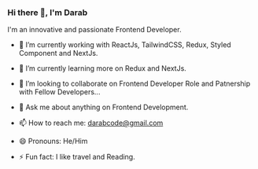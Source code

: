 ### Hi there 👋, I'm Darab

I'm an innovative and passionate Frontend Developer.



 - 🔭 I’m currently working with ReactJs, TailwindCSS, Redux, Styled Component and NextJs.

- 🌱 I’m currently learning more on Redux and NextJs.

- 👯 I’m looking to collaborate on Frontend Developer Role and Patnership with Fellow Developers...

- 💬 Ask me about anything on Frontend Development.

- 📫 How to reach me: darabcode@gmail.com

- 😄 Pronouns: He/Him

- ⚡ Fun fact: I like travel and Reading.


